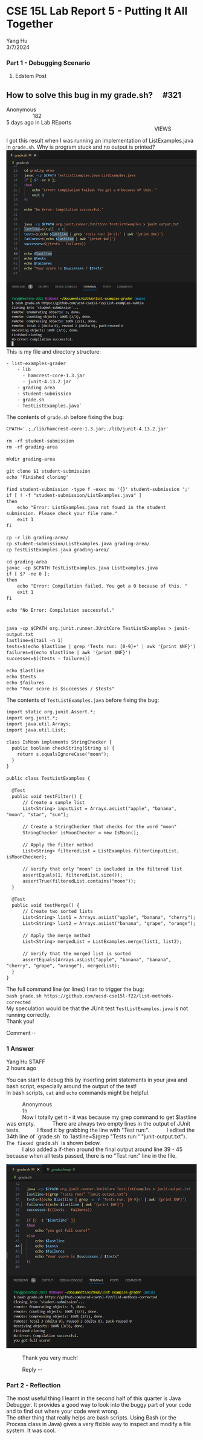 # CSE 15L Lab Report 5 - Putting It All Together

Yang Hu  
3/7/2024  

### Part 1 - Debugging Scenario
1. Edstem Post  
## How to solve this bug in my grade.sh?  #321
Anonymous                                   182  
5 days ago in Lab REports                              VIEWS  
  
I got this result when I was running an implementation of ListExamples.java in `grade.sh`. Why is program stuck and no output is printed?    
![Image](bug.png)  
This is my file and directory structure:  
```
- list-examples-grader
    - lib  
      - hamcrest-core-1.3.jar  
      - junit-4.13.2.jar  
    - grading area  
    - student-submission
    - grade.sh
    - TestListExamples.java`
```

The contents of `grade.sh` before fixing the bug:  
```
CPATH='.;./lib/hamcrest-core-1.3.jar;./lib/junit-4.13.2.jar'

rm -rf student-submission
rm -rf grading-area

mkdir grading-area

git clone $1 student-submission
echo 'Finished cloning'

find student-submission -type f -exec mv '{}' student-submission ';'
if [ ! -f "student-submission/ListExamples.java" ]
then
    echo "Error: ListExamples.java not found in the student submission. Please check your file name."
    exit 1
fi

cp -r lib grading-area/
cp student-submission/ListExamples.java grading-area/
cp TestListExamples.java grading-area/

cd grading-area
javac -cp $CPATH TestListExamples.java ListExamples.java
if [ $? -ne 0 ]; 
then
    echo "Error: Compilation failed. You got a 0 because of this. "
    exit 1
fi

echo "No Error: Compilation successful."


java -cp $CPATH org.junit.runner.JUnitCore TestListExamples > junit-output.txt
lastline=$(tail -n 1)
tests=$(echo $lastline | grep 'Tests run: [0-9]+' | awk '{print $NF}')
failures=$(echo $lastline | awk '{print $NF}')
successes=$((tests - failures))

echo $lastline
echo $tests
echo $failures
echo "Your score is $successes / $tests"
```
The contents of `TestListExamples.java` before fixing the bug:  
```
import static org.junit.Assert.*;
import org.junit.*;
import java.util.Arrays;
import java.util.List;

class IsMoon implements StringChecker {
  public boolean checkString(String s) {
    return s.equalsIgnoreCase("moon");
  }
}

public class TestListExamples {

  @Test
  public void testFilter() {
      // Create a sample list
      List<String> inputList = Arrays.asList("apple", "banana", "moon", "star", "sun");

      // Create a StringChecker that checks for the word "moon"
      StringChecker isMoonChecker = new IsMoon();

      // Apply the filter method
      List<String> filteredList = ListExamples.filter(inputList, isMoonChecker);

      // Verify that only "moon" is included in the filtered list
      assertEquals(1, filteredList.size());
      assertTrue(filteredList.contains("moon"));
  }

  @Test
  public void testMerge() {
      // Create two sorted lists
      List<String> list1 = Arrays.asList("apple", "banana", "cherry");
      List<String> list2 = Arrays.asList("banana", "grape", "orange");

      // Apply the merge method
      List<String> mergedList = ListExamples.merge(list1, list2);

      // Verify that the merged list is sorted
      assertEquals(Arrays.asList("apple", "banana", "banana", "cherry", "grape", "orange"), mergedList);
  }
}
```
The full command line (or lines) I ran to trigger the bug:  
`bash grade.sh https://github.com/ucsd-cse15l-f22/list-methods-corrected`  
My speculation would be that the JUnit test `TestListExamples.java` is not running correctly.  
Thank you!  

Comment ···  

### 1 Answer  
Yang Hu <span style="font-size:0.5">STAFF</span>  
2 hours ago  

You can start to debug this by inserting print statements in your java and bash script, especially around the output of the test!  
In bash scripts, `cat` and `echo` commands might be helpful.  

     Anonymous  
     1h  
     Now I totally get it - it was because my grep command to get $lastline was empty.  
     There are always two empty lines in the output of JUnit tests.  
     I fixed it by grabbing the line with "Test run:".  
     I edited the 34th line of `grade.sh` to `lastline=$(grep "Tests run:" "junit-output.txt")`. The fiexed `grade.sh` is shown below.  
     I also added a if-then around the final output around line 39 - 45 because when all tests passed, there is no "Test run:" line in the file.  

  ![Image](bug-fixed.png) 

     Thank you very much!  
       
     Reply ···  

      

### Part 2 - Reflection  
 The most useful thing I learnt in the second half of this quarter is Java Debugger. It provides a good way to look into the buggy part of your code and to find out where your code went wrong.  
 The other thing that really helps are bash scripts. Using Bash (or the Process class in Java) gives a very flxible way to inspect and modify a file system. It was cool.



